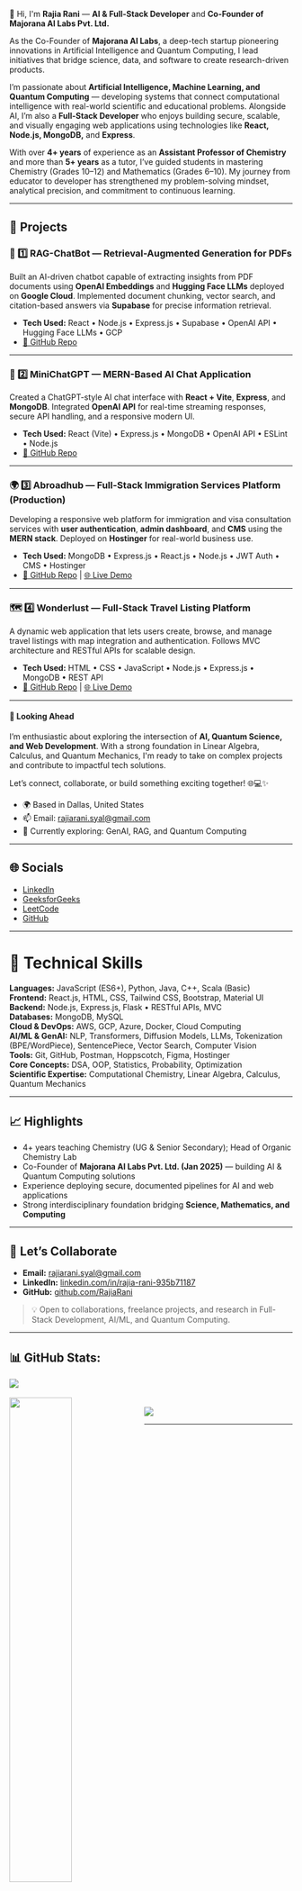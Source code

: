 👋 Hi, I'm <b>Rajia Rani</b> — <b>AI & Full-Stack Developer</b> and <b>Co-Founder of Majorana AI Labs Pvt. Ltd.</b>  
<p>
  As the Co-Founder of <b>Majorana AI Labs</b>, a deep-tech startup pioneering innovations in Artificial Intelligence and Quantum Computing, I lead initiatives that bridge science, data, and software to create research-driven products.  
</p>

<p>
  I’m passionate about <b>Artificial Intelligence, Machine Learning, and Quantum Computing</b> — developing systems that connect computational intelligence with real-world scientific and educational problems.  
  Alongside AI, I’m also a <b>Full-Stack Developer</b> who enjoys building secure, scalable, and visually engaging web applications using technologies like <b>React, Node.js, MongoDB,</b> and <b>Express</b>.
</p>

<p>
  With over <b>4+ years</b> of experience as an <b>Assistant Professor of Chemistry</b> and more than <b>5+ years</b> as a tutor, I’ve guided students in mastering Chemistry (Grades 10–12) and Mathematics (Grades 6–10).  
  My journey from educator to developer has strengthened my problem-solving mindset, analytical precision, and commitment to continuous learning.  
</p>

---

<h2>🚀 Projects</h2>

<h3>🧠 1️⃣ RAG-ChatBot — Retrieval-Augmented Generation for PDFs</h3>
<p>
  Built an AI-driven chatbot capable of extracting insights from PDF documents using <b>OpenAI Embeddings</b> and <b>Hugging Face LLMs</b> deployed on <b>Google Cloud</b>.  
  Implemented document chunking, vector search, and citation-based answers via <b>Supabase</b> for precise information retrieval.  
</p>
<ul>
<li><b>Tech Used:</b> React • Node.js • Express.js • Supabase • OpenAI API • Hugging Face LLMs • GCP</li>
<li><a href="https://github.com/RajiaRani/RAG-ChatBot--Based-Information-Retrieval-System-">🔗 GitHub Repo</a></li>
</ul>

---

<h3>🤖 2️⃣ MiniChatGPT — MERN-Based AI Chat Application</h3>
<p>
  Created a ChatGPT-style AI chat interface with <b>React + Vite</b>, <b>Express</b>, and <b>MongoDB</b>.  
  Integrated <b>OpenAI API</b> for real-time streaming responses, secure API handling, and a responsive modern UI.
</p>
<ul>
<li><b>Tech Used:</b> React (Vite) • Express.js • MongoDB • OpenAI API • ESLint • Node.js</li>
<li><a href="https://github.com/RajiaRani/ChatGPT_Mini">🔗 GitHub Repo</a></li>
</ul>

---

<h3>🌍 3️⃣ Abroadhub — Full-Stack Immigration Services Platform (Production)</h3>
<p>
  Developing a responsive web platform for immigration and visa consultation services with <b>user authentication</b>, <b>admin dashboard</b>, and <b>CMS</b> using the <b>MERN stack</b>.  
  Deployed on <b>Hostinger</b> for real-world business use.
</p>
<ul>
<li><b>Tech Used:</b> MongoDB • Express.js • React.js • Node.js • JWT Auth • CMS • Hostinger</li>
<li><a href="https://github.com/RajiaRani/Final-AbroadHub">🔗 GitHub Repo</a> | <a href="https://abroadhub.in/">🌐 Live Demo</a></li>
</ul>

---

<h3>🗺️ 4️⃣ Wonderlust — Full-Stack Travel Listing Platform</h3>
<p>
  A dynamic web application that lets users create, browse, and manage travel listings with map integration and authentication.  
  Follows MVC architecture and RESTful APIs for scalable design.
</p>
<ul>
<li><b>Tech Used:</b> HTML • CSS • JavaScript • Node.js • Express.js • MongoDB • REST API</li>
<li><a href="https://github.com/RajiaRani/MiniWonderLust-Project">🔗 GitHub Repo</a> | <a href="https://miniwonderlust-project.onrender.com/listings">🌐 Live Demo</a></li>
</ul>

---

<h4>💭 Looking Ahead</h4>
<p>
I’m enthusiastic about exploring the intersection of <b>AI, Quantum Science, and Web Development</b>. With a strong foundation in Linear Algebra, Calculus, and Quantum Mechanics, I'm ready to take on complex projects and contribute to impactful tech solutions.
</p>

<p>Let’s connect, collaborate, or build something exciting together! 🌐💻✨</p>
<ul>
  <li>🌍 Based in Dallas, United States</li>
  <li>📫 Email: <a href="mailto:rajiarani.syal@gmail.com">rajiarani.syal@gmail.com</a></li>
  <li>🧠 Currently exploring: GenAI, RAG, and Quantum Computing</li>
</ul>

---

<h2>🌐 Socials</h2>
<ul>
  <li><a href="https://www.linkedin.com/in/rajia-rani-935b71187/">LinkedIn</a></li>
  <li><a href="https://www.geeksforgeeks.org/user/rajiaracwmt/">GeeksforGeeks</a></li>
  <li><a href="https://leetcode.com/progress/">LeetCode</a></li>
  <li><a href="https://github.com/RajiaRani">GitHub</a></li>
</ul>

---

# 🧠 Technical Skills

**Languages:** JavaScript (ES6+), Python, Java, C++, Scala (Basic)  
**Frontend:** React.js, HTML, CSS, Tailwind CSS, Bootstrap, Material UI  
**Backend:** Node.js, Express.js, Flask • RESTful APIs, MVC  
**Databases:** MongoDB, MySQL  
**Cloud & DevOps:** AWS, GCP, Azure, Docker, Cloud Computing  
**AI/ML & GenAI:** NLP, Transformers, Diffusion Models, LLMs, Tokenization (BPE/WordPiece), SentencePiece, Vector Search, Computer Vision  
**Tools:** Git, GitHub, Postman, Hoppscotch, Figma, Hostinger  
**Core Concepts:** DSA, OOP, Statistics, Probability, Optimization  
**Scientific Expertise:** Computational Chemistry, Linear Algebra, Calculus, Quantum Mechanics

---

## 📈 Highlights
- 4+ years teaching Chemistry (UG & Senior Secondary); Head of Organic Chemistry Lab  
- Co-Founder of **Majorana AI Labs Pvt. Ltd. (Jan 2025)** — building AI & Quantum Computing solutions  
- Experience deploying secure, documented pipelines for AI and web applications  
- Strong interdisciplinary foundation bridging **Science, Mathematics, and Computing**

---

## 🤝 Let’s Collaborate
- **Email:** [rajiarani.syal@gmail.com](mailto:rajiarani.syal@gmail.com)  
- **LinkedIn:** [linkedin.com/in/rajia-rani-935b71187](https://www.linkedin.com/in/rajia-rani-935b71187/)  
- **GitHub:** [github.com/RajiaRani](https://github.com/RajiaRani)

> 💡 Open to collaborations, freelance projects, and research in Full-Stack Development, AI/ML, and Quantum Computing.

---

<h2>📊 GitHub Stats:</h2>
<div><img src="https://github-readme-stats.vercel.app/api/top-langs/?username=RajiaRani&theme=dark&hide_border=false&include_all_commits=true&count_private=true&layout=compact"/></div>
</br>
<div><img align="left" width="47%" src="https://github-readme-stats.vercel.app/api?username=RajiaRani&show_icons=true&theme=radical" /></div>
</br>
<div><img src="https://github-readme-streak-stats.herokuapp.com/?user=RajiaRani&theme=dark&hide_border=false" /></div>

---

<!---
RajiaRani/RajiaRani is a ✨ special ✨ repository because its `README.md` appears on your GitHub profile.
You can click the Preview link to take a look at your changes.
--->
